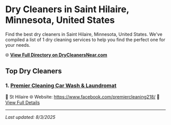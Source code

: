 # Dry Cleaners in Saint Hilaire, Minnesota, United States

Find the best dry cleaners in Saint Hilaire, Minnesota, United States. We've compiled a list of 1 dry cleaning services to help you find the perfect one for your needs.

🌐 **[View Full Directory on DryCleanersNear.com](https://drycleanersnear.com/city/US/Minnesota/Saint%20Hilaire)**

## Top Dry Cleaners

### 1. [Premier Cleaning Car Wash & Laundromat](https://drycleanersnear.com/dryCleaner/6882e5250559ff12261bf7ae/premier-cleaning-car-wash-laundromat)
📍 St Hilaire
🌐 Website: https://www.facebook.com/premiercleaning218/
🔗 [View Full Details](https://drycleanersnear.com/dryCleaner/6882e5250559ff12261bf7ae/premier-cleaning-car-wash-laundromat)


---

*Last updated: 8/3/2025*
